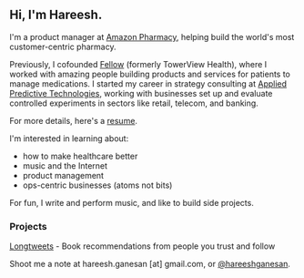 ## Hi, I'm Hareesh. 

I'm a product manager at [Amazon Pharmacy](https://pharmacy.amazon.com/), helping build the world's most customer-centric pharmacy. 

Previously, I cofounded [Fellow](https://myfellow.com) (formerly TowerView Health), where I worked with amazing people building products and services for patients to manage medications. I started my career in strategy consulting at [Applied Predictive Technologies](https://www.predictivetechnologies.com/en), working with businesses set up and evaluate controlled experiments in sectors like retail, telecom, and banking.

For more details, here's a [resume](https://github.com/hareeshganesan/hareeshganesan.com/raw/master/assets/resume.pdf).

I'm interested in learning about:
- how to make healthcare better
- music and the Internet
- product management 
- ops-centric businesses (atoms not bits)

For fun, I write and perform music, and like to build side projects.

### Projects

[Longtweets](https://longtweetsapp.com) - Book recommendations from people you trust and follow

Shoot me a note at hareesh.ganesan [at] gmail.com, or [@hareeshganesan](https://www.twitter.com/hareeshganesan). 
